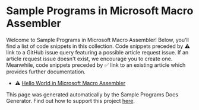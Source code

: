 # Sample Programs in Microsoft Macro Assembler

Welcome to Sample Programs in Microsoft Macro Assembler! Below, you'll find a list of code snippets in this collection. 
    Code snippets preceded by :warning: link to a GitHub 
    issue query featuring a possible article request issue. If an article request issue 
    doesn't exist, we encourage you to create one. Meanwhile, code snippets preceded 
    by :white_check_mark: link to an existing article which provides further documentation.
    

- :warning: [Hello World in Microsoft Macro Assembler](https://github.com//TheRenegadeCoder/sample-programs-website/issues?utf8=%E2%9C%93&q=is%3Aissue+is%3Aopen+hello+world+microsoft-macro-assembler)

This page was generated automatically by the Sample Programs Docs Generator. 
    Find out how to support this project [here](https://github.com/TheRenegadeCoder/sample-programs-docs-generator).